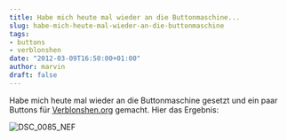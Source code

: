 ```yaml
---
title: Habe mich heute mal wieder an die Buttonmaschine...
slug: habe-mich-heute-mal-wieder-an-die-buttonmaschine
tags:
- buttons
- verblonshen
date: "2012-03-09T16:50:00+01:00"
author: marvin
draft: false
---
```

Habe mich heute mal wieder an die Buttonmaschine gesetzt und ein paar
Buttons für [Verblonshen.org](http://verblonshen.org) gemacht. Hier das
Ergebnis:

![DSC_0085_NEF](/images/DSC_0085_NEF.jpg)